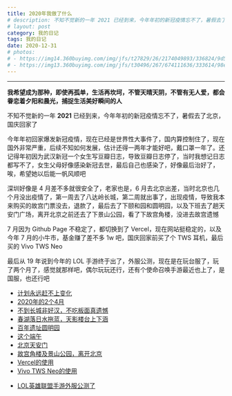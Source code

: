 ```yaml
---
title: 2020年我做了什么
# description: 不知不觉新的一年 2021 已经到来，今年年初的新冠疫情忘不了，暑假去了北京，国庆老家买房了
# layout: post
category: 我的日记
tags: 我的日记
date: 2020-12-31
# photos:
# - https://img14.360buyimg.com/img/jfs/t27829/26/2174049893/336824/9d57f46d/5bfa9ec3N22018d8f.jpg
# - https://img13.360buyimg.com/img/jfs/t30496/267/674111636/333614/98e234a9/5bfaa962N2e1df0f5.jpg
---
```


<div id="aplayer-2020"></div>

<style>#aplayer-2020{max-width:666px;}</style>
<script>$(function(){$.ajax({url:"https://api.i-meto.com/meting/api?server=netease&type=song&id=528271518",success:function(e){var a=new APlayer({element:document.getElementById("aplayer-2020"),showlrc:3,theme:"#000080",music:e[0]});window.aplayers||(window.aplayers=[]),window.aplayers.push(a)}})})</script>

---

<p><b>我希望成为那种，即使再孤单，生活再坎坷，不管天晴天阴，不管有无人爱，都会眷恋着夕阳和晨光，捕捉生活美好瞬间的人</b></p>

不知不觉新的一年 **2021** 已经到来，今年年初的新冠疫情忘不了，暑假去了北京，国庆<!-- 老家买房了 -->回家了

今年年初回家爆发新冠疫情，现在已经是世界性大事件了，国内算控制住了，现在国外非常严重，后续不知如何发展，估计还得一两年才能好吧，戴口罩一年了。还记得年初因为武汉新冠一个女生写豆瓣日志，导致豆瓣日志停了，当时我想记日志都写不了，女生父母好像感染新冠去世，最后自己也感染了，好像最后治好了，唉，希望她以后能一帆风顺吧

深圳好像是 4 月差不多就很安全了，老家也是，6 月去北京出差，当时北京也几个月没出疫情了，第一周去了八达岭长城，第二周就出事了，出现疫情，导致我本来购买的故宫门票没去，退款了，最后去了下颐和园和圆明园，以及下班去了趟天安门广场，离开北京之前还去了下景山公园，看了下故宫角楼，没进去故宫遗憾

7 月因为 Github Page 不稳定了，都切换到了 Vercel，现在网站挺稳定的，以及今年 7 月的小牛市，基金赚了差不多 1w 吧，<!-- 然后这几年存款放理财也不稳，就想回家买房，国庆打算回家看房，期间买了个 TWS 耳机，最后买的 Vivo TWS Neo，本来没想买的，就想着先去看下，结果没想到，感觉也还行，都比较合适就这样买了，刚买比较忐忑吧，现在就这样了，每个月还房贷 -->国庆回家前买了个 TWS 耳机，最后买的 Vivo TWS Neo

最后从 19 年说到今年的 LOL 手游终于出了，外服公测，现在是在玩台服了，玩了两个月了，感觉就那样吧，偶尔玩玩还行，还有个使命召唤手游最近也上了，是国服，也还行吧

* [计划永远赶不上变化](https://blog.dolyw.com/MyDr/2020-04-29-Bye-YA/)
* [2020年的2个4月](https://blog.dolyw.com/MyDr/2020-05-26-Two-April/)
* [不到长城非好汉，不吃板面真遗憾](https://blog.dolyw.com/MyDr/2020-06-06-The-Great-Wall/)
* [春湖落日水拖蓝，天影楼台上下涵](https://blog.dolyw.com/MyDr/2020-06-14-The-Summer-Palace/)
* [百年遗址圆明园](https://blog.dolyw.com/MyDr/2020-06-21-Old-Summer-Palace/)
* [这个端午](https://blog.dolyw.com/MyDr/2020-06-27-This-Dragon-Boat-Festival/)
* [北京天安门](https://blog.dolyw.com/MyDr/2020-07-01-Tian'anmen-Rostrum/)
* [故宫角楼及景山公园，离开北京](https://blog.dolyw.com/MyDr/2020-07-08-Leave-Beijing/)
* [Vercel的使用](https://blog.dolyw.com/MyDr/2020-07-15-Vercel/)
* [Vivo TWS Neo的使用](https://blog.dolyw.com/MyDr/2020-09-25-Vivo-TWS-Neo/)
<!-- * [人生的第一套房，第一次贷款](https://blog.dolyw.com/MyDr/2020-10-06-Buy-A-House/) -->
* [LOL英雄联盟手游外服公测了](https://blog.dolyw.com/MyDr/2020-11-03-LOL-Mobile-Game/)







